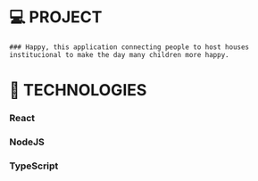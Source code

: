 # 💻 PROJECT
    ### Happy, this application connecting people to host houses institucional to make the day many children more happy.

# 🚀 TECHNOLOGIES
  ### React
  ### NodeJS
  ### TypeScript
